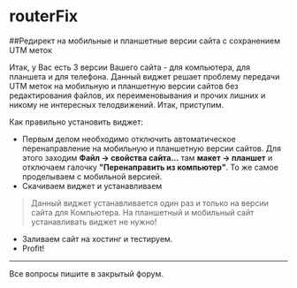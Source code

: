 # routerFix
##Редирект на мобильные и планшетные версии сайта с сохранением UTM меток

Итак, у Вас есть 3 версии Вашего сайта - для компьютера, для планшета и для телефона.
Данный виджет решает проблему передачи UTM меток на мобильную и планшетную версии сайтов без редактирования файлов, их переименовывания и прочих лишних и никому не интересных телодвижений.
Итак, приступим.

Как правильно установить виджет:
+ Первым делом необходимо отключить автоматическое перенаправление на мобильную и планшетную версии сайтов. Для этого заходим **Файл -> свойства сайта...** там **макет -> планшет** и отключаем галочку **"Перенаправить из компьютер"**. То же самое проделываем с мобильной версией.
+ Скачиваем виджет и устанавливаем

>Данный виджет устанавливается один раз и только на версии сайта для Компьютера. На планшетный и мобильный сайт устанавливать виджет не нужно!

+ Заливаем сайт на хостинг и тестируем.
+ Profit!

-----------------------------------------------------------

Все вопросы пишите в закрытый форум.

